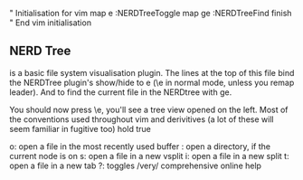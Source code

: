 " Initialisation for vim
map <leader>e :NERDTreeToggle<CR>
map <leader>ge :NERDTreeFind<CR>
finish
" End vim initialisation

## NERD Tree

is a basic file system visualisation plugin. The lines at the top of this file bind the NERDTree plugin's show/hide to <leader> e (\e in normal mode, unless you remap leader). And to find the current file in the NERDtree with <leader>ge.

You should now press \e, you'll see a tree view opened on the left. Most of the conventions used throughout vim and derivitives (a lot of these will seem familiar in fugitive too) hold true

o: open a file in the most recently used buffer
 : open a directory, if the current node is on
s: open a file in a new vsplit
i: open a file in a new split
t: open a file in a new tab
?: toggles /very/ comprehensive online help
